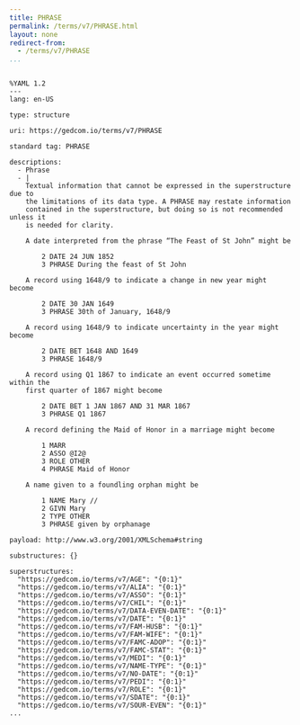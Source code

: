 ```yaml
---
title: PHRASE
permalink: /terms/v7/PHRASE.html
layout: none
redirect-from:
  - /terms/v7/PHRASE
...
```


```

%YAML 1.2
---
lang: en-US

type: structure

uri: https://gedcom.io/terms/v7/PHRASE

standard tag: PHRASE

descriptions:
  - Phrase
  - |
    Textual information that cannot be expressed in the superstructure due to
    the limitations of its data type. A PHRASE may restate information
    contained in the superstructure, but doing so is not recommended unless it
    is needed for clarity.
    
    A date interpreted from the phrase “The Feast of St John” might be
    
        2 DATE 24 JUN 1852
        3 PHRASE During the feast of St John
    
    A record using 1648/9 to indicate a change in new year might become
    
        2 DATE 30 JAN 1649
        3 PHRASE 30th of January, 1648/9
    
    A record using 1648/9 to indicate uncertainty in the year might become
    
        2 DATE BET 1648 AND 1649
        3 PHRASE 1648/9
    
    A record using Q1 1867 to indicate an event occurred sometime within the
    first quarter of 1867 might become
    
        2 DATE BET 1 JAN 1867 AND 31 MAR 1867
        3 PHRASE Q1 1867
    
    A record defining the Maid of Honor in a marriage might become
    
        1 MARR
        2 ASSO @I2@
        3 ROLE OTHER
        4 PHRASE Maid of Honor
    
    A name given to a foundling orphan might be
    
        1 NAME Mary //
        2 GIVN Mary
        2 TYPE OTHER
        3 PHRASE given by orphanage

payload: http://www.w3.org/2001/XMLSchema#string

substructures: {}

superstructures:
  "https://gedcom.io/terms/v7/AGE": "{0:1}"
  "https://gedcom.io/terms/v7/ALIA": "{0:1}"
  "https://gedcom.io/terms/v7/ASSO": "{0:1}"
  "https://gedcom.io/terms/v7/CHIL": "{0:1}"
  "https://gedcom.io/terms/v7/DATA-EVEN-DATE": "{0:1}"
  "https://gedcom.io/terms/v7/DATE": "{0:1}"
  "https://gedcom.io/terms/v7/FAM-HUSB": "{0:1}"
  "https://gedcom.io/terms/v7/FAM-WIFE": "{0:1}"
  "https://gedcom.io/terms/v7/FAMC-ADOP": "{0:1}"
  "https://gedcom.io/terms/v7/FAMC-STAT": "{0:1}"
  "https://gedcom.io/terms/v7/MEDI": "{0:1}"
  "https://gedcom.io/terms/v7/NAME-TYPE": "{0:1}"
  "https://gedcom.io/terms/v7/NO-DATE": "{0:1}"
  "https://gedcom.io/terms/v7/PEDI": "{0:1}"
  "https://gedcom.io/terms/v7/ROLE": "{0:1}"
  "https://gedcom.io/terms/v7/SDATE": "{0:1}"
  "https://gedcom.io/terms/v7/SOUR-EVEN": "{0:1}"
...

```

